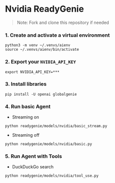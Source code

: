 # Nvidia ReadyGenie

> Note: Fork and clone this repository if needed

### 1. Create and activate a virtual environment

```shell
python3 -m venv ~/.venvs/aienv
source ~/.venvs/aienv/bin/activate
```

### 2. Export your `NVIDIA_API_KEY`

```shell
export NVIDIA_API_KEY=***
```

### 3. Install libraries

```shell
pip install -U openai globalgenie
```

### 4. Run basic Agent

- Streaming on

```shell
python readygenie/models/nvidia/basic_stream.py
```

- Streaming off

```shell
python readygenie/models/nvidia/basic.py
```

### 5. Run Agent with Tools


- DuckDuckGo search

```shell
python readygenie/models/nvidia/tool_use.py
```
